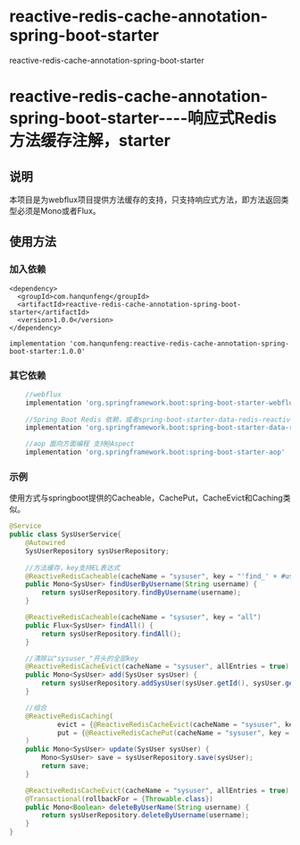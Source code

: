 # reactive-redis-cache-annotation-spring-boot-starter
reactive-redis-cache-annotation-spring-boot-starter

# reactive-redis-cache-annotation-spring-boot-starter----响应式Redis方法缓存注解，starter
## 说明
本项目是为webflux项目提供方法缓存的支持，只支持响应式方法，即方法返回类型必须是Mono或者Flux。

## 使用方法
### 加入依赖
```maven
<dependency>
  <groupId>com.hanqunfeng</groupId>
  <artifactId>reactive-redis-cache-annotation-spring-boot-starter</artifactId>
  <version>1.0.0</version>
</dependency>
```

```gradel
implementation 'com.hanqunfeng:reactive-redis-cache-annotation-spring-boot-starter:1.0.0'
```


### 其它依赖
```gradle
    //webflux
    implementation 'org.springframework.boot:spring-boot-starter-webflux'
    
    //Spring Boot Redis 依赖，或者spring-boot-starter-data-redis-reactive
    implementation 'org.springframework.boot:spring-boot-starter-data-redis'

    //aop 面向方面编程 支持@Aspect
    implementation 'org.springframework.boot:spring-boot-starter-aop'
```

### 示例
使用方式与springboot提供的Cacheable，CachePut，CacheEvict和Caching类似。
```java
@Service
public class SysUserService{
    @Autowired
    SysUserRepository sysUserRepository;
    
    //方法缓存，key支持EL表达式
    @ReactiveRedisCacheable(cacheName = "sysuser", key = "'find_' + #username")
    public Mono<SysUser> findUserByUsername(String username) {
        return sysUserRepository.findByUsername(username);
    }

    @ReactiveRedisCacheable(cacheName = "sysuser", key = "all")
    public Flux<SysUser> findAll() {
        return sysUserRepository.findAll();
    }

    //清除以"sysuser_"开头的全部key
    @ReactiveRedisCacheEvict(cacheName = "sysuser", allEntries = true)
    public Mono<SysUser> add(SysUser sysUser) {
        return sysUserRepository.addSysUser(sysUser.getId(), sysUser.getUsername(), sysUser.getPassword(), sysUser.getEnable()).flatMap(data -> sysUserRepository.findById(sysUser.getId()));
    }

    //组合
    @ReactiveRedisCaching(
            evict = {@ReactiveRedisCacheEvict(cacheName = "sysuser", key = "all")},
            put = {@ReactiveRedisCachePut(cacheName = "sysuser", key = "'find_' + #sysUser.username")}
    )
    public Mono<SysUser> update(SysUser sysUser) {
        Mono<SysUser> save = sysUserRepository.save(sysUser);
        return save;
    }

    @ReactiveRedisCacheEvict(cacheName = "sysuser", allEntries = true)
    @Transactional(rollbackFor = {Throwable.class})
    public Mono<Boolean> deleteByUserName(String username) {
        return sysUserRepository.deleteByUsername(username);
    }
}
```



